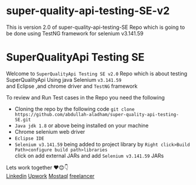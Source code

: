 # super-quality-api-testing-SE-v2
This is version 2.0 of super-quality-api-testing-SE Repo which is going to be done using TestNG framework for selenium v3.141.59
<h1>SuperQualityApi Testing SE</h1>
<div>
  <p>Welcome to <code>SuperQualityApi Testing SE v2.0</code> Repo which is about testing SuperQualityApi Using java Selenium <code>v3.141.59</code><br>
  and Eclipse ,and chrome driver and <code>TestNG</code> framework
  </p>
  <span>To review and Run Test cases in the Repo you need the following</span>
  <ul>
    <li>Cloning the repo by the following code <code>git clone https://github.com/abdullah-aladham/super-quality-api-testing-SE.git</code></li>
    <li><code>Java jdk 1.8</code> or above being installed on your machine</li>
    <li>Chrome selenium web driver</li>
  <li><code>Eclipse IDE</code></li>
    <li><code>Selenium v3.141.59</code> being added to project library by <code>Right click>Build Path>configure build path>libraries </code> <br>
    click on add external JARs and add <code>Selenium v3.141.59</code> JARs</li>
  </ul>
  <div>
    <span>Lets work together ❤️😊👇 </span>
    <div>
   <a href="https://www.linkedin.com/in/abdullah-aladham/" >Linkedin</a>
    <a href="https://www.upwork.com/freelancers/~01ca51ad621ece9a78">Upwork</a>
    <a href="https://mostaql.com/u/Abdullah_Adham">Mostaql</a>
    <a href="https://www.freelancer.com/u/Abdullahadham">freelancer</a>
    </div>
  </div>
</div>
